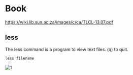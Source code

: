 # Book
https://wiki.lib.sun.ac.za/images/c/ca/TLCL-13.07.pdf

## less
The less command is a program to view text files. (q) to quit.
```
less filename
```
![1](https://user-images.githubusercontent.com/43822298/160201266-478b6969-44da-4499-998e-ad51d7123354.png)

